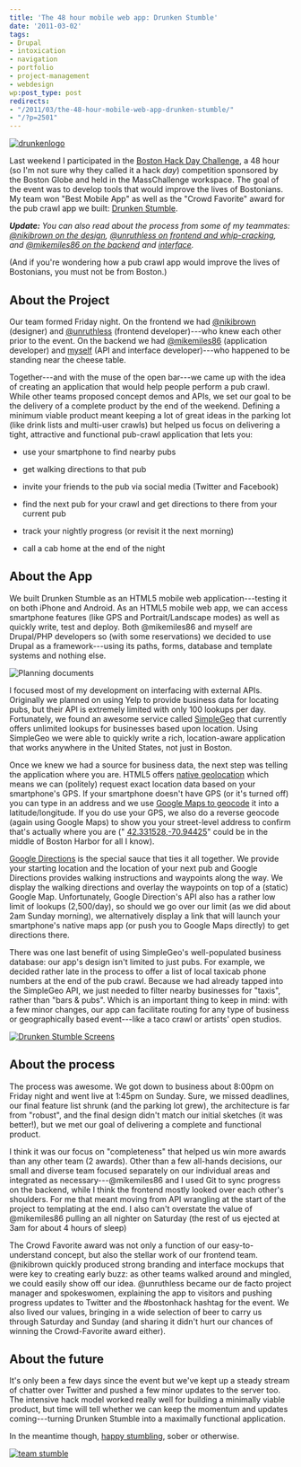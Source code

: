 ```yaml
---
title: 'The 48 hour mobile web app: Drunken Stumble'
date: '2011-03-02'
tags:
- Drupal
- intoxication
- navigation
- portfolio
- project-management
- webdesign
wp:post_type: post
redirects:
- "/2011/03/the-48-hour-mobile-web-app-drunken-stumble/"
- "/?p=2501"
---
```


[ ![](2011-03-02-The-48-hour-mobile-web-app-Drunken-Stumble/drunkenlogo-500x190.png "drunkenlogo") ](http://drunkenstumble.com)



Last weekend I participated in the [Boston Hack Day Challenge](http://beta.boston.com/hackday), a 48 hour (so I'm not sure why they called it a hack _day_) competition sponsored by the Boston Globe and held in the MassChallenge workspace. The goal of the event was to develop tools that would improve the lives of Bostonians. My team won "Best Mobile App" as well as the "Crowd Favorite" award for the pub crawl app we built: [Drunken Stumble](http://drunkenstumble.com).

_**Update:** You can also read about the process from some of my teammates: [@nikibrown on the design](http://www.nikibrown.com/designoblog/2011/02/28/designing-and-building-a-web-app-in-a-weekend-drunken-stumble/), [@unruthless on frontend and whip-cracking](http://www.unruthless.com/blog/post/drunken-stumble), and [@mikemiles86 on the backend](http://miles-per-hour.com/2011/03/01/drunken-stumble-a-drupal-7-web-app-built-in-a-weekend/) and [interface](http://miles-per-hour.com/2011/03/02/drunken-stumble-a-breakdown/)._

(And if you're wondering how a pub crawl app would improve the lives of Bostonians, you must not be from Boston.)

## About the Project

Our team formed Friday night. On the frontend we had [@nikibrown](http://twitter.com/nikibrown) (designer) and [@unruthless](http://twitter.com/unruthless) (frontend developer)---who knew each other prior to the event. On the backend we had [@mikemiles86](http://twitter.com/mikemiles86) (application developer) and [myself](http://twitter.com/bensheldon) (API and interface developer)---who happened to be standing near the cheese table.

Together---and with the muse of the open bar---we came up with the idea of creating an application that would help people perform a pub crawl. While other teams proposed concept demos and APIs, we set our goal to be the delivery of a complete product by the end of the weekend. Defining a minimum viable product meant keeping a lot of great ideas in the parking lot (like drink lists and multi-user crawls) but helped us focus on delivering a tight, attractive and functional pub-crawl application that lets you:

- use your smartphone to find nearby pubs

- get walking directions to that pub

- invite your friends to the pub via social media (Twitter and Facebook)

- find the next pub for your crawl and get directions to there from your current pub

- track your nightly progress (or revisit it the next morning)

- call a cab home at the end of the night

## About the App

We built Drunken Stumble as an HTML5 mobile web application---testing it on both iPhone and Android. As an HTML5 mobile web app, we can access smartphone features (like GPS and Portrait/Landscape modes) as well as quickly write, test and deploy. Both @mikemiles86 and myself are Drupal/PHP developers so (with some reservations) we decided to use Drupal as a framework---using its paths, forms, database and template systems and nothing else.

![Planning documents](2011-03-02-The-48-hour-mobile-web-app-Drunken-Stumble/drunken-planning.jpeg "drunken planning")

I focused most of my development on interfacing with external APIs. Originally we planned on using Yelp to provide business data for locating pubs, but their API is extremely limited with only 100 lookups per day. Fortunately, we found an awesome service called [SimpleGeo](http://simplegeo.com) that currently offers unlimited lookups for businesses based upon location. Using SimpleGeo we were able to quickly write a rich, location-aware application that works anywhere in the United States, not just in Boston.

Once we knew we had a source for business data, the next step was telling the application where you are. HTML5 offers [native geolocation](http://dev.w3.org/geo/api/spec-source.html) which means we can (politely) request exact location data based on your smartphone's GPS. If your smartphone doesn't have GPS (or it's turned off) you can type in an address and we use [Google Maps to geocode](http://code.google.com/apis/maps/documentation/geocoding/) it into a latitude/longitude. If you do use your GPS, we also do a reverse geocode (again using Google Maps) to show you your street-level address to confirm that's actually where you are (" [42.331528,-70.94425](http://maps.google.com/maps?ll=42.331528,-70.94425)" could be in the middle of Boston Harbor for all I know).

[Google Directions](http://code.google.com/apis/maps/documentation/directions/) is the special sauce that ties it all together. We provide your starting location and the location of your next pub and Google Directions provides walking instructions and waypoints along the way. We display the walking directions and overlay the waypoints on top of a (static) Google Map. Unfortunately, Google Direction's API also has a rather low limit of lookups (2,500/day), so should we go over our limit (as we did about 2am Sunday morning), we alternatively display a link that will launch your smartphone's native maps app (or push you to Google Maps directly) to get directions there.

There was one last benefit of using SimpleGeo's well-populated business database: our app's design isn't limited to just pubs. For example, we decided rather late in the process to offer a list of local taxicab phone numbers at the end of the pub crawl. Because we had already tapped into the SimpleGeo API, we just needed to filter nearby businesses for "taxis", rather than "bars & pubs". Which is an important thing to keep in mind: with a few minor changes, our app can facilitate routing for any type of business or geographically based event---like a taco crawl or artists' open studios.

[ ![](2011-03-02-The-48-hour-mobile-web-app-Drunken-Stumble/Drunken-Stumble-Screens-500x315.png "Drunken Stumble Screens") ](2011-03-02-The-48-hour-mobile-web-app-Drunken-Stumble/Drunken-Stumble-Screens.png)

## About the process

The process was awesome. We got down to business about 8:00pm on Friday night and went live at 1:45pm on Sunday. Sure, we missed deadlines, our final feature list shrunk (and the parking lot grew), the architecture is far from "robust", and the final design didn't match our initial sketches (it was better!), but we met our goal of delivering a complete and functional product.

I think it was our focus on "completeness" that helped us win more awards than any other team (2 awards). Other than a few all-hands decisions, our small and diverse team focused separately on our individual areas and integrated as necessary---@mikemiles86 and I used Git to sync progress on the backend, while I think the frontend mostly looked over each other's shoulders. For me that meant moving from API wrangling at the start of the project to templating at the end. I also can't overstate the value of @mikemiles86 pulling an all nighter on Saturday (the rest of us ejected at 3am for about 4 hours of sleep)

The Crowd Favorite award was not only a function of our easy-to-understand concept, but also the stellar work of our frontend team. @nikibrown quickly produced strong branding and interface mockups that were key to creating early buzz: as other teams walked around and mingled, we could easily show off our idea. @unruthless became our de facto project manager and spokeswomen, explaining the app to visitors and pushing progress updates to Twitter and the #bostonhack hashtag for the event. We also lived our values, bringing in a wide selection of beer to carry us through Saturday and Sunday (and sharing it didn't hurt our chances of winning the Crowd-Favorite award either).

## About the future

It's only been a few days since the event but we've kept up a steady stream of chatter over Twitter and pushed a few minor updates to the server too. The intensive hack model worked really well for building a minimally viable product, but time will tell whether we can keep the momentum and updates coming---turning Drunken Stumble into a maximally functional application.

In the meantime though, [happy stumbling](http://drunkenstumble.com), sober or otherwise.

[ ![](2011-03-02-The-48-hour-mobile-web-app-Drunken-Stumble/team-stumble-500x331.png "team stumble") ](2011-03-02-The-48-hour-mobile-web-app-Drunken-Stumble/team-stumble.png)
